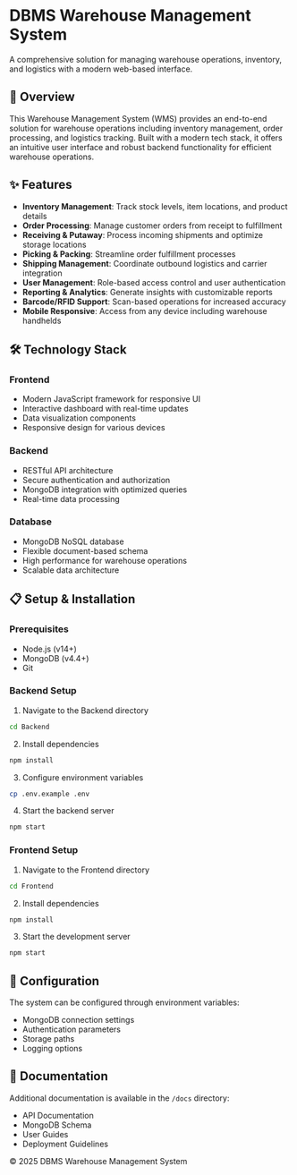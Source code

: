# DBMS Warehouse Management System

A comprehensive solution for managing warehouse operations, inventory, and logistics with a modern web-based interface.

## 🚀 Overview

This Warehouse Management System (WMS) provides an end-to-end solution for warehouse operations including inventory management, order processing, and logistics tracking. Built with a modern tech stack, it offers an intuitive user interface and robust backend functionality for efficient warehouse operations.

## ✨ Features

- **Inventory Management**: Track stock levels, item locations, and product details
- **Order Processing**: Manage customer orders from receipt to fulfillment
- **Receiving & Putaway**: Process incoming shipments and optimize storage locations
- **Picking & Packing**: Streamline order fulfillment processes
- **Shipping Management**: Coordinate outbound logistics and carrier integration
- **User Management**: Role-based access control and user authentication
- **Reporting & Analytics**: Generate insights with customizable reports
- **Barcode/RFID Support**: Scan-based operations for increased accuracy
- **Mobile Responsive**: Access from any device including warehouse handhelds

## 🛠️ Technology Stack

### Frontend
- Modern JavaScript framework for responsive UI
- Interactive dashboard with real-time updates
- Data visualization components
- Responsive design for various devices

### Backend
- RESTful API architecture
- Secure authentication and authorization
- MongoDB integration with optimized queries
- Real-time data processing

### Database
- MongoDB NoSQL database
- Flexible document-based schema
- High performance for warehouse operations
- Scalable data architecture

## 📋 Setup & Installation

### Prerequisites
- Node.js (v14+)
- MongoDB (v4.4+)
- Git

### Backend Setup
1. Navigate to the Backend directory
```bash
cd Backend
```

2. Install dependencies
```bash
npm install
```

3. Configure environment variables
```bash
cp .env.example .env
```

4. Start the backend server
```bash
npm start
```

### Frontend Setup
1. Navigate to the Frontend directory
```bash
cd Frontend
```

2. Install dependencies
```bash
npm install
```

3. Start the development server
```bash
npm start
```

## 🔧 Configuration

The system can be configured through environment variables:
- MongoDB connection settings
- Authentication parameters
- Storage paths
- Logging options

## 📝 Documentation

Additional documentation is available in the `/docs` directory:
- API Documentation
- MongoDB Schema
- User Guides
- Deployment Guidelines

© 2025 DBMS Warehouse Management System
